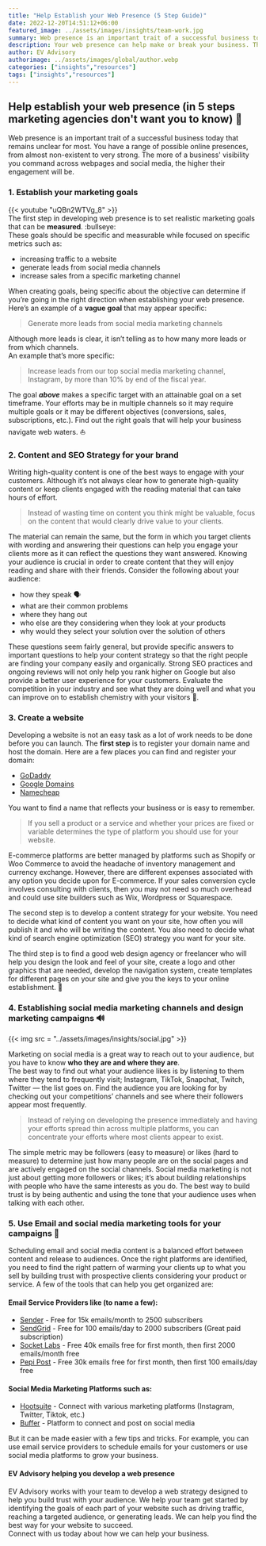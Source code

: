 ```yaml
---
title: "Help Establish your Web Presence (5 Step Guide)"
date: 2022-12-20T14:51:12+06:00
featured_image: ../assets/images/insights/team-work.jpg
summary: Web presence is an important trait of a successful business today that remains unclear for most. 
description: Your web presence can help make or break your business. These steps can help organize your web efforts
author: EV Advisory
authorimage: ../assets/images/global/author.webp
categories: ["insights","resources"]
tags: ["insights","resources"]
---
```


## Help establish your web presence (in 5 steps marketing agencies don't want you to know) :shushing_face:   


Web presence is an important trait of a successful business today that remains unclear for most. 
You have a range of possible online presences, from almost non-existent to very strong. 
The more of a business' visibility you command across webpages and social media, the higher their engagement will be.

### 1. Establish your marketing goals  

{{< youtube "uQBn2WTVg_8" >}}  
The first step in developing web presence is to set realistic marketing goals that can be **measured**. :bullseye:  
These goals should be specific and measurable while focused on specific metrics such as:  
- increasing traffic to a website  
- generate leads from social media channels  
- increase sales from a specific marketing channel  
  
When creating goals, being specific about the objective can determine if you’re going in the right direction when establishing your web presence. 
Here’s an example of a **vague goal** that may appear specific:  

> Generate more leads from social media marketing channels  

Although more leads is clear, it isn’t telling as to how many more leads or from which channels.  
An example that’s more specific:  
> Increase leads from our top social media marketing channel, Instagram, by more than 10% by end of the fiscal year.  

The goal **_above_** makes a specific target with an attainable goal on a set timeframe. Your efforts may be in multiple channels 
so it may require multiple goals or it may be different objectives (conversions, sales, subscriptions, etc.). 
Find out the right goals that will help your business navigate web waters. :boat:  

### 2. Content and SEO Strategy for your brand  

Writing high-quality content is one of the best ways to engage with your customers. 
Although it’s not always clear how to generate high-quality content or keep clients engaged with the reading material that can take hours of effort.   
> Instead of wasting time on content you think might be valuable, focus on the content that would clearly drive value to your clients.   
  
The material can remain the same, but the form in which you target clients with wording and answering their questions can help you 
engage your clients more as it can reflect the questions they want answered. Knowing your audience is crucial in order to create 
content that they will enjoy reading and share with their friends. Consider the following about your audience:  
- how they speak :speaking_head:    
- what are their common problems  
- where they hang out  
- who else are they considering when they look at your products  
- why would they select your solution over the solution of others  

These questions seem fairly general, but provide specific answers to important questions to help your content strategy so that the right 
people are finding your company easily and organically. Strong SEO practices and ongoing reviews will not only help you rank higher on Google but also provide 
a better user experience for your customers. Evaluate the competition in your industry and see what they are doing well and what you can improve on to establish chemistry with your visitors :test_tube:.

### 3. Create a website  

Developing a website is not an easy task as a lot of work needs to be done before you can launch. The **first step** is to register your domain 
name and host the domain. Here are a few places you can find and register your domain:  
- [GoDaddy](https://www.godaddy.com/)  
- [Google Domains](https://domains.google/)  
- [Namecheap](https://www.namecheap.com/)    

You want to find a name that reflects your business or is easy to remember.  
> If you sell a product or a service and whether your prices are fixed or variable determines the type of platform you should use for your website.   

E-commerce platforms are better managed by platforms such as Shopify or Woo Commerce to avoid the headache of inventory management and currency exchange. 
However, there are different expenses associated with any option you decide upon for E-commerce. If your sales conversion cycle involves consulting with 
clients, then you may not need so much overhead and could use site builders such as Wix, Wordpress or Squarespace.  

The second step is to develop a content strategy for your website. You need to decide what kind of content you want on your site, 
how often you will publish it and who will be writing the content. You also need to decide what kind of search engine optimization (SEO) 
strategy you want for your site.  

The third step is to find a good web design agency or freelancer who will help you design the look and feel of your site, create a logo and other 
graphics that are needed, develop the navigation system, create templates for different pages on your site and give you the keys to your online establishment. :key:    

### 4. Establishing social media marketing channels and design marketing campaigns :loud_sound:  

{{< img src = "../assets/images/insights/social.jpg" >}}

Marketing on social media is a great way to reach out to your audience, but you have to know **who they are and where they are**.  
The best way to find out what your audience likes is by listening to them where they tend to frequently visit; Instagram, TikTok, Snapchat, Twitch, 
Twitter — the list goes on. Find the audience you are looking for by checking out your competitions’ 
channels and see where their followers appear most frequently.  
> Instead of relying on developing the presence immediately and having your efforts spread thin across multiple platforms, you can concentrate your efforts where most clients appear to exist.   

The simple metric may be followers (easy to measure) or likes (hard to measure) to determine just how many people are on the social pages 
and are actively engaged on the social channels. Social media marketing is not just about getting more followers or likes; it’s about building 
relationships with people who have the same interests as you do. The best way to build trust is by being authentic and using the tone that your 
audience uses when talking with each other.

### 5. Use Email and social media marketing tools for your campaigns :email:   

Scheduling email and social media content is a balanced effort between content and release to audiences. 
Once the right platforms are identified, you need to find the right pattern of warming your clients up to 
what you sell by building trust with prospective clients considering your product or service. 
A few of the tools that can help you get organized are:  

#### Email Service Providers like (to name a few):  

- [Sender](https://www.sender.net/) - Free for 15k emails/month to 2500 subscribers  
- [SendGrid](https://sendgrid.com/) - Free for 100 emails/day to 2000 subscribers (Great paid subscription)    
- [Socket Labs](https://www.socketlabs.com/) - Free 40k emails free for first month, then first 2000 emails/month free  
- [Pepi Post](https://pepipost.com/) - Free 30k emails free for first month, then first 100 emails/day free    

#### Social Media Marketing Platforms such as:   
- [Hootsuite](https://www.hootsuite.com/) - Connect with various marketing platforms (Instagram, Twitter, Tiktok, etc.)  
- [Buffer](https://www.buffer.com) - Platform to connect and post on social media    

But it can be made easier with a few tips and tricks. For example, you can use email service providers to schedule emails 
for your customers or use social media platforms to grow your business.  

#### EV Advisory helping you develop a web presence  

EV Advisory works with your team to develop a web strategy designed to help you build trust with your audience. 
We help your team get started by identifying the goals of each part of your website such as driving traffic, 
reaching a targeted audience, or generating leads. We can help you find the best way for your website to succeed.  
Connect with us today about how we can help your business.  





